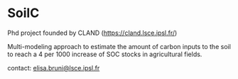 # SoilC
Phd project founded by CLAND (https://cland.lsce.ipsl.fr/)

Multi-modeling approach to estimate the amount of carbon inputs to the soil to reach a 4 per 1000 increase of SOC stocks in agricultural fields.

contact: elisa.bruni@lsce.ipsl.fr
